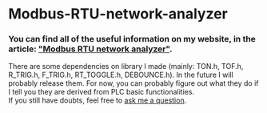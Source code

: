 # Modbus-RTU-network-analyzer
### You can find all of the useful information on my website, in the article: ["Modbus RTU network analyzer"](https://deeptronix.wordpress.com/2025/08/03/modbus-rtu-network-analyzer/).
There are some dependencies on library I made (mainly: TON.h, TOF.h, R_TRIG.h, F_TRIG.h, RT_TOGGLE.h, DEBOUNCE.h). In the future I will probably release them. For now, you can probably figure out what they do if I tell you they are derived from PLC basic functionalities.\
If you still have doubts, feel free to [ask me a question](https://deeptronix.wordpress.com/contact/).
